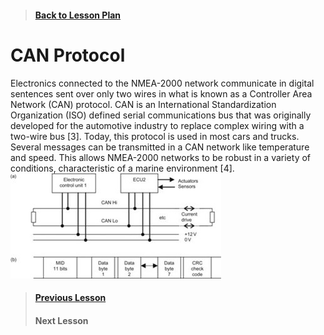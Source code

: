 > #### [Back to Lesson Plan](https://github.com/diopausar/Hackboat/tree/main/Lessons)
# CAN Protocol

Electronics connected to the NMEA-2000 network communicate in digital sentences sent over only two wires in what is known as a Controller Area Network (CAN) protocol. CAN is an International Standardization Organization (ISO) defined serial communications bus that was originally developed for the automotive industry to replace complex wiring with a two-wire bus [3]. Today, this protocol is used in most cars and trucks. Several messages can be transmitted in a CAN network like temperature and speed. This allows NMEA-2000 networks to be robust in a variety of conditions, characteristic of a marine environment [4].
![the image](https://github.com/diopausar/Hackboat/blob/main/Images/CAN%20Topology.jpg?raw=true)

> #### [Previous Lesson](https://github.com/diopausar/Hackboat/blob/main/Lessons/Getting%20Started/NMEA%202000/README.md)
> #### Next Lesson
